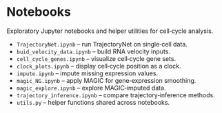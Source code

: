 # Notebooks

Exploratory Jupyter notebooks and helper utilities for cell‑cycle analysis.

- `TrajectoryNet.ipynb` – run TrajectoryNet on single‑cell data.
- `buid_velocity_data.ipynb` – build RNA velocity inputs.
- `cell_cycle_genes.ipynb` – visualize cell‑cycle gene sets.
- `clock_plots.ipynb` – display cell‑cycle position as a clock.
- `impute.ipynb` – impute missing expression values.
- `magic_NG.ipynb` – apply MAGIC for gene‑expression smoothing.
- `magic_explore.ipynb` – explore MAGIC‑imputed data.
- `trajectory_inference.ipynb` – compare trajectory‑inference methods.
- `utils.py` – helper functions shared across notebooks.
